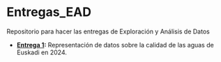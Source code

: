 # Entregas_EAD
Repositorio para hacer las entregas de Exploración y Análisis de Datos

- __[Entrega 1](entrega_1/entrega_1.pdf):__ Representación de datos sobre la calidad de las aguas de Euskadi en 2024.